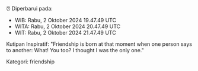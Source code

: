 ⏰ Diperbarui pada:
- WIB: Rabu, 2 Oktober 2024 19.47.49 UTC
- WITA: Rabu, 2 Oktober 2024 20.47.49 UTC
- WIT: Rabu, 2 Oktober 2024 21.47.49 UTC

Kutipan Inspiratif:
"Friendship is born at that moment when one person says to another: What! You too? I thought I was the only one."


Kategori: friendship

